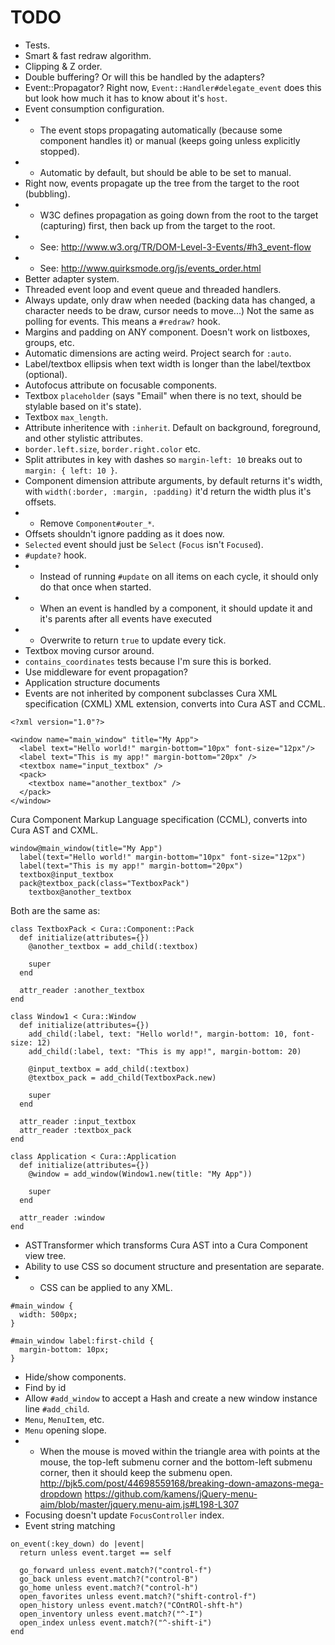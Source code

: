 # TODO

* Tests.
* Smart & fast redraw algorithm.
* Clipping & Z order.
* Double buffering? Or will this be handled by the adapters?
* Event::Propagator? Right now, `Event::Handler#delegate_event` does this but look how much it has to know about it's `host`.  
* Event consumption configuration.
* * The event stops propagating automatically (because some component handles it) or manual (keeps going unless explicitly stopped).
* * Automatic by default, but should be able to be set to manual.
* Right now, events propagate up the tree from the target to the root (bubbling).  
* * W3C defines propagation as going down from the root to the target (capturing) first, then back up from the target to the root.
* * See: http://www.w3.org/TR/DOM-Level-3-Events/#h3_event-flow
* * See: http://www.quirksmode.org/js/events_order.html
* Better adapter system.
* Threaded event loop and event queue and threaded handlers.
* Always update, only draw when needed (backing data has changed, a character needs to be draw, cursor needs to move...) Not the same as polling for events. This means a `#redraw?` hook.
* Margins and padding on ANY component. Doesn't work on listboxes, groups, etc.
* Automatic dimensions are acting weird. Project search for `:auto`.
* Label/textbox ellipsis when text width is longer than the label/textbox (optional).
* Autofocus attribute on focusable components.
* Textbox `placeholder` (says "Email" when there is no text, should be stylable based on it's state).
* Textbox `max_length`.
* Attribute inheritence with `:inherit`. Default on background, foreground, and other stylistic attributes.
* `border.left.size`, `border.right.color` etc.
* Split attributes in key with dashes so `margin-left: 10` breaks out to `margin: { left: 10 }`.
* Component dimension attribute arguments, by default returns it's width, with `width(:border, :margin, :padding)` it'd return the width plus it's offsets.
* * Remove `Component#outer_*`.
* Offsets shouldn't ignore padding as it does now.
* `Selected` event should just be `Select` (`Focus` isn't `Focused`).
* `#update?` hook.
* * Instead of running `#update` on all items on each cycle, it should only do that once when started.
* * When an event is handled by a component, it should update it and it's parents after all events have executed
* * Overwrite to return `true` to update every tick.
* Textbox moving cursor around.
* `contains_coordinates` tests because I'm sure this is borked.
* Use middleware for event propagation?
* Application structure documents
* Events are not inherited by component subclasses
Cura XML specification (CXML) XML extension, converts into Cura AST and CCML.

```
<?xml version="1.0"?>

<window name="main_window" title="My App">
  <label text="Hello world!" margin-bottom="10px" font-size="12px"/>
  <label text="This is my app!" margin-bottom="20px" />
  <textbox name="input_textbox" />
  <pack>
    <textbox name="another_textbox" />
  </pack>
</window>
```

Cura Component Markup Language specification (CCML), converts into Cura AST and CXML.

```
window@main_window(title="My App")
  label(text="Hello world!" margin-bottom="10px" font-size="12px")
  label(text="This is my app!" margin-bottom="20px")
  textbox@input_textbox
  pack@textbox_pack(class="TextboxPack")
    textbox@another_textbox
```

Both are the same as:

```
class TextboxPack < Cura::Component::Pack
  def initialize(attributes={})
    @another_textbox = add_child(:textbox)

    super
  end

  attr_reader :another_textbox
end

class Window1 < Cura::Window
  def initialize(attributes={})
    add_child(:label, text: "Hello world!", margin-bottom: 10, font-size: 12)
    add_child(:label, text: "This is my app!", margin-bottom: 20)

    @input_textbox = add_child(:textbox)
    @textbox_pack = add_child(TextboxPack.new)

    super
  end

  attr_reader :input_textbox
  attr_reader :textbox_pack
end

class Application < Cura::Application
  def initialize(attributes={})
    @window = add_window(Window1.new(title: "My App"))

    super
  end

  attr_reader :window
end
```

* ASTTransformer which transforms Cura AST into a Cura Component view tree.
* Ability to use CSS so document structure and presentation are separate.
* * CSS can be applied to any XML.

```
#main_window {
  width: 500px;
}

#main_window label:first-child {
  margin-bottom: 10px;
}
```

* Hide/show components.
* Find by id
* Allow `#add_window` to accept a Hash and create a new window instance line `#add_child`.
* `Menu`, `MenuItem`, etc.
* `Menu` opening slope.
* * When the mouse is moved within the triangle area with points at the mouse, the top-left submenu corner and the bottom-left submenu corner, then it should keep the submenu open.
    http://bjk5.com/post/44698559168/breaking-down-amazons-mega-dropdown
    https://github.com/kamens/jQuery-menu-aim/blob/master/jquery.menu-aim.js#L198-L307
* Focusing doesn't update `FocusController` index.
* Event string matching


```
on_event(:key_down) do |event|
  return unless event.target == self

  go_forward unless event.match?("control-f")
  go_back unless event.match?("control-B")
  go_home unless event.match?("control-h")
  open_favorites unless event.match?("shift-control-f")
  open_history unless event.match?("COntROl-shft-h")
  open_inventory unless event.match?("^-I")
  open_index unless event.match?("^-shift-i")
end
```
